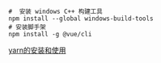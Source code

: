 ```shell
#  安装 windows C++ 构建工具
npm install --global windows-build-tools
# 安装脚手架 
npm install -g @vue/cli
```

[yarn的安装和使用](https://blog.csdn.net/yw00yw/article/details/81354533?ops_request_misc=%257B%2522request%255Fid%2522%253A%2522166152234116782395395070%2522%252C%2522scm%2522%253A%252220140713.130102334.pc%255Fall.%2522%257D&request_id=166152234116782395395070&biz_id=0&utm_medium=distribute.pc_search_result.none-task-blog-2~all~first_rank_ecpm_v1~hot_rank-1-81354533-null-null.142^v42^pc_rank_34_2,185^v2^control&utm_term=%E5%AE%89%E8%A3%85%20yarn&spm=1018.2226.3001.4187)